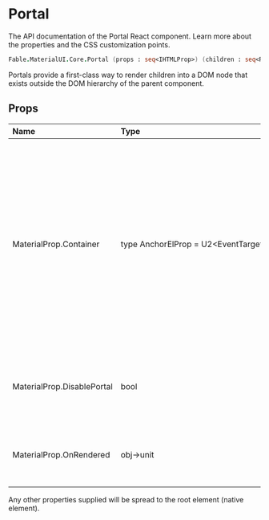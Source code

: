 # Portal

<p class="description">The API documentation of the Portal React component. Learn more about the properties and the CSS customization points.</p>

```fsharp
Fable.MaterialUI.Core.Portal (props : seq<IHTMLProp>) (children : seq<ReactElement>) : ReactElement
```

Portals provide a first-class way to render children into a DOM node
that exists outside the DOM hierarchy of the parent component.

## Props

| Name | Type | Default | Description |
|:-----|:-----|:--------|:------------|
| <span class="prop-name">MaterialProp.Container</span> | <span class="prop-type">type&nbsp;AnchorElProp&nbsp;=&nbsp;U2&lt;EventTarget,&nbsp;unit&#8209;>EventTarget></span> |   | A node, component instance, or function that returns either. The `container` will have the portal children appended to it. By default, it uses the body of the top-level document object, so it's simply `document.body` most of the time. |
| <span class="prop-name">MaterialProp.DisablePortal</span> | <span class="prop-type">bool</span> | <span class="prop-default">false</span> | Disable the portal behavior. The children stay within it's parent DOM hierarchy. |
| <span class="prop-name">MaterialProp.OnRendered</span> | <span class="prop-type">obj->unit</span> |   | Callback fired once the children has been mounted into the `container`. |

Any other properties supplied will be spread to the root element (native element).

<!--## Demos-->

<!--- [Portal](/utils/portal/)-->

